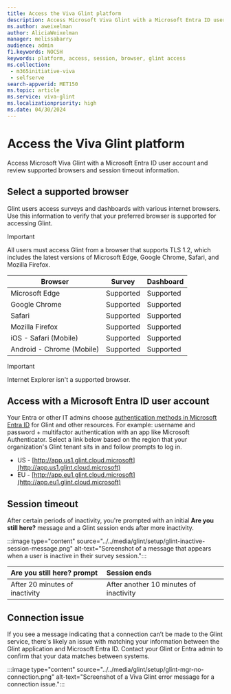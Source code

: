 ```yaml
---
title: Access the Viva Glint platform
description: Access Microsoft Viva Glint with a Microsoft Entra ID user account and review supported browsers and session timeout information.
ms.author: aweixelman
author: AliciaWeixelman
manager: melissabarry
audience: admin
f1.keywords: NOCSH
keywords: platform, access, session, browser, glint access
ms.collection: 
 - m365initiative-viva
 - selfserve
search-appverid: MET150
ms.topic: article
ms.service: viva-glint
ms.localizationpriority: high
ms.date: 04/30/2024
---
```


# Access the Viva Glint platform

Access Microsoft Viva Glint with a Microsoft Entra ID user account and review supported browsers and session timeout information.

## Select a supported browser

Glint users access surveys and dashboards with various internet browsers. Use this information to verify that your preferred browser is supported for accessing Glint.

> [!IMPORTANT]
> All users must access Glint from a browser that supports TLS 1.2, which includes the latest versions of Microsoft Edge, Google Chrome, Safari, and Mozilla Firefox.

|Browser  |Survey  |Dashboard|
|----------|-----------|------------|
|Microsoft Edge     |Supported       |Supported        |
|Google Chrome   |Supported       |Supported        |
|Safari     |Supported       |Supported        |
|Mozilla Firefox |Supported       |Supported        |
|iOS - Safari (Mobile)     |Supported       |Supported        |
|Android - Chrome (Mobile)|Supported       |Supported        |

> [!IMPORTANT]
> Internet Explorer isn't a supported browser.

## Access with a Microsoft Entra ID user account

Your Entra or other IT admins choose [authentication methods in Microsoft Entra ID](/entra/identity/authentication/concept-authentication-methods) for Glint and other resources. For example: username and password + multifactor authentication with an app like Microsoft Authenticator. Select a link below based on the region that your organization's Glint tenant sits in and follow prompts to log in.

- US - [http://app.us1.glint.cloud.microsoft](http://app.us1.glint.cloud.microsoft)
- EU - [http://app.eu1.glint.cloud.microsoft](http://app.eu1.glint.cloud.microsoft)

## Session timeout

After certain periods of inactivity, you're prompted with an initial **Are you still here?** message and a Glint session ends after more inactivity.

:::image type="content" source="../../media/glint/setup/glint-inactive-session-message.png" alt-text="Screenshot of a message that appears when a user is inactive in their survey session.":::

|Are you still here? prompt   |Session ends|
|:-----------|:------------|
|After 20 minutes of inactivity       |After another 10 minutes of inactivity        |

## Connection issue

If you see a message indicating that a connection can’t be made to the Glint service, there's likely an issue with matching your information between the Glint application and Microsoft Entra ID. Contact your Glint or Entra admin to confirm that your data matches between systems.

:::image type="content" source="../../media/glint/setup/glint-mgr-no-connection.png" alt-text="Screenshot of a Viva Glint error message for a connection issue.":::

